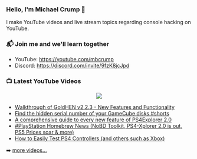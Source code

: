 ### Hello, I'm Michael Crump 👋

I make YouTube videos and live stream topics regarding console hacking on YouTube. 

### 📬 Join me and we'll learn together

- YouTube: https://youtube.com/mbcrump
- Discord: https://discord.com/invite/9fzK8jcJpd

### 📺 Latest YouTube Videos

<div align="center">

[<img src="https://img.shields.io/badge/-Subscribe-red?style=for-the-badge&logo=youtube&logoColor=white"/>](https://www.youtube.com/c/mbcrump?sub_confirmation=1)

</div>

<!-- YOUTUBE:START -->
- [Walkthrough of GoldHEN v2.2.3 - New Features and Functionality](https://www.youtube.com/watch?v=5cH8x-Z1nvk)
- [Find the hidden serial number of your GameCube disks #shorts](https://www.youtube.com/watch?v=g6kW42n1f1s)
- [A comprehensive guide to every new feature of PS4Explorer 2.0](https://www.youtube.com/watch?v=qmZvWcoeqGY)
- [#PlayStation Homebrew News &lpar;NoBD Toolkit, PS4-Xplorer 2.0 is out, PS5 Prices soar &amp; more&rpar;](https://www.youtube.com/watch?v=JUnkCjwQ3rs)
- [How to Easily Test PS4 Controllers &lpar;and others such as Xbox&rpar;](https://www.youtube.com/watch?v=4p3KlrPQBhg)
<!-- YOUTUBE:END -->

➡️ [more videos...](https://youtube.com/mbcrump)

